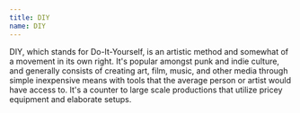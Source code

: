 ```yaml
---
title: DIY
name: DIY
---
```

DIY, which stands for Do-It-Yourself, is an artistic method and somewhat of a movement in its own right. It's popular amongst punk and indie culture, and generally consists of creating art, film, music, and other media through simple inexpensive means with tools that the average person or artist would have access to. It's a counter to large scale productions that utilize pricey equipment and elaborate setups. 
